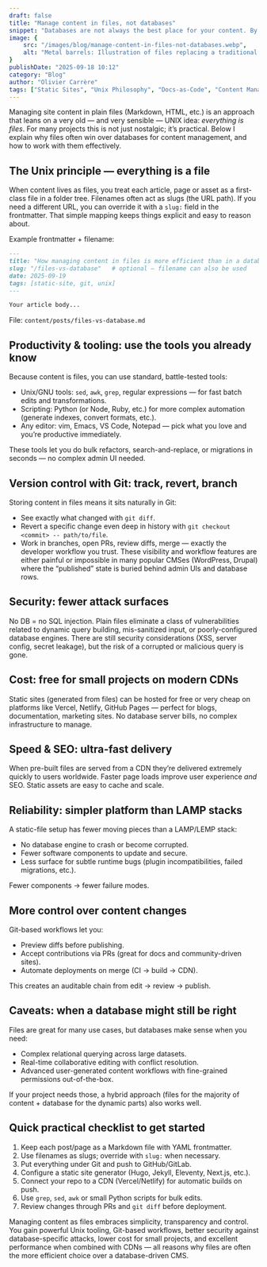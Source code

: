 ```yaml
---
draft: false
title: "Manage content in files, not databases"
snippet: "Databases are not always the best place for your content. By storing it in plain files, you gain speed, security, Git-based workflows, and a simpler, more reliable publishing stack."
image: {
    src: "/images/blog/manage-content-in-files-not-databases.webp",
    alt: "Metal barrels: Illustration of files replacing a traditional database stack"
}
publishDate: "2025-09-18 10:12"
category: "Blog"
author: "Olivier Carrère"
tags: ["Static Sites", "Unix Philosophy", "Docs-as-Code", "Content Management", "Git"]
---
```


Managing site content in plain files (Markdown, HTML, etc.) is an approach that leans on a very old — and very sensible — UNIX idea: *everything is files*. For many projects this is not just nostalgic; it’s practical. Below I explain why files often win over databases for content management, and how to work with them effectively.

## The Unix principle — everything is a file

When content lives as files, you treat each article, page or asset as a first-class file in a folder tree. Filenames often act as slugs (the URL path). If you need a different URL, you can override it with a `slug:` field in the frontmatter. That simple mapping keeps things explicit and easy to reason about.

Example frontmatter + filename:

```md
---
title: "How managing content in files is more efficient than in a database"
slug: "/files-vs-database"   # optional — filename can also be used
date: 2025-09-19
tags: [static-site, git, unix]
---

Your article body...
```

File: `content/posts/files-vs-database.md`

## Productivity & tooling: use the tools you already know

Because content is files, you can use standard, battle-tested tools:

* Unix/GNU tools: `sed`, `awk`, `grep`, regular expressions — for fast batch edits and transformations.
* Scripting: Python (or Node, Ruby, etc.) for more complex automation (generate indexes, convert formats, etc.).
* Any editor: vim, Emacs, VS Code, Notepad — pick what you love and you’re productive immediately.

These tools let you do bulk refactors, search-and-replace, or migrations in seconds — no complex admin UI needed.

## Version control with Git: track, revert, branch

Storing content in files means it sits naturally in Git:

* See exactly what changed with `git diff`.
* Revert a specific change even deep in history with `git checkout <commit> -- path/to/file`.
* Work in branches, open PRs, review diffs, merge — exactly the developer workflow you trust.
  These visibility and workflow features are either painful or impossible in many popular CMSes (WordPress, Drupal) where the “published” state is buried behind admin UIs and database rows.

## Security: fewer attack surfaces

No DB = no SQL injection. Plain files eliminate a class of vulnerabilities related to dynamic query building, mis-sanitized input, or poorly-configured database engines. There are still security considerations (XSS, server config, secret leakage), but the risk of a corrupted or malicious query is gone.

## Cost: free for small projects on modern CDNs

Static sites (generated from files) can be hosted for free or very cheap on platforms like Vercel, Netlify, GitHub Pages — perfect for blogs, documentation, marketing sites. No database server bills, no complex infrastructure to manage.

## Speed & SEO: ultra-fast delivery

When pre-built files are served from a CDN they’re delivered extremely quickly to users worldwide. Faster page loads improve user experience *and* SEO. Static assets are easy to cache and scale.

## Reliability: simpler platform than LAMP stacks

A static-file setup has fewer moving pieces than a LAMP/LEMP stack:

* No database engine to crash or become corrupted.
* Fewer software components to update and secure.
* Less surface for subtle runtime bugs (plugin incompatibilities, failed migrations, etc.).

Fewer components → fewer failure modes.

## More control over content changes

Git-based workflows let you:

* Preview diffs before publishing.
* Accept contributions via PRs (great for docs and community-driven sites).
* Automate deployments on merge (CI → build → CDN).

This creates an auditable chain from edit → review → publish.

## Caveats: when a database might still be right

Files are great for many use cases, but databases make sense when you need:

* Complex relational querying across large datasets.
* Real-time collaborative editing with conflict resolution.
* Advanced user-generated content workflows with fine-grained permissions out-of-the-box.

If your project needs those, a hybrid approach (files for the majority of content + database for the dynamic parts) also works well.

## Quick practical checklist to get started

1. Keep each post/page as a Markdown file with YAML frontmatter.
2. Use filenames as slugs; override with `slug:` when necessary.
3. Put everything under Git and push to GitHub/GitLab.
4. Configure a static site generator (Hugo, Jekyll, Eleventy, Next.js, etc.).
5. Connect your repo to a CDN (Vercel/Netlify) for automatic builds on push.
6. Use `grep`, `sed`, `awk` or small Python scripts for bulk edits.
7. Review changes through PRs and `git diff` before deployment.

Managing content as files embraces simplicity, transparency and control. You gain powerful Unix tooling, Git-based workflows, better security against database-specific attacks, lower cost for small projects, and excellent performance when combined with CDNs — all reasons why files are often the more efficient choice over a database-driven CMS.
